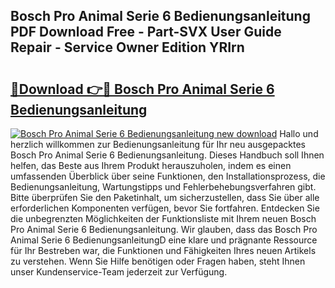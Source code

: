 ## Bosch Pro Animal Serie 6 Bedienungsanleitung PDF Download Free - Part-SVX User Guide Repair - Service Owner Edition YRIrn

# <h2><a href="http://df1oo3.blite.top/?on=Bosch+Pro+Animal+Serie+6+Bedienungsanleitung">🔗Download 👉🔴 Bosch Pro Animal Serie 6 Bedienungsanleitung</a></h2>

[![Bosch Pro Animal Serie 6 Bedienungsanleitung new download](https://i.imgur.com/lujVjoI.png)](http://df1oo3.blite.top/?on=Bosch+Pro+Animal+Serie+6+Bedienungsanleitung)
Hallo und herzlich willkommen zur Bedienungsanleitung für Ihr neu ausgepacktes Bosch Pro Animal Serie 6 Bedienungsanleitung. Dieses Handbuch soll Ihnen helfen, das Beste aus Ihrem Produkt herauszuholen, indem es einen umfassenden Überblick über seine Funktionen, den Installationsprozess, die Bedienungsanleitung, Wartungstipps und Fehlerbehebungsverfahren gibt. Bitte überprüfen Sie den Paketinhalt, um sicherzustellen, dass Sie über alle erforderlichen Komponenten verfügen, bevor Sie fortfahren. Entdecken Sie die unbegrenzten Möglichkeiten der Funktionsliste mit Ihrem neuen Bosch Pro Animal Serie 6 Bedienungsanleitung. Wir glauben, dass das Bosch Pro Animal Serie 6 BedienungsanleitungD eine klare und prägnante Ressource für Ihr Bestreben war, die Funktionen und Fähigkeiten Ihres neuen Artikels zu verstehen. Wenn Sie Hilfe benötigen oder Fragen haben, steht Ihnen unser Kundenservice-Team jederzeit zur Verfügung.
